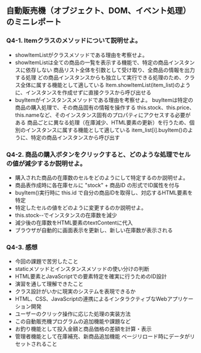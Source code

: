 ## 自動販売機（オブジェクト、DOM、イベント処理）のミニレポート
### Q4-1. Itemクラスのメソッドについて説明せよ。
* showItemListがクラスメソッドである理由を考察せよ。
* showItemListは全ての商品の一覧を表示する機能で、特定の商品インスタンスに依存しない
商品リスト全体を引数として受け取り、全商品の情報を出力する処理
どの商品インスタンスからも独立して実行できる処理のため、クラス全体に属する機能として適している
Item.showItemList(item_list)のように、インスタンスを作成せずに直接クラスから呼び出せる
* buyItemがインスタンスメソッドである理由を考察せよ。
 buyItemは特定の商品の購入処理で、その商品固有の情報を操作する
this.stock、this.price、this.nameなど、そのインスタンス固有のプロパティにアクセスする必要がある
商品ごとに異なる処理（在庫減少、HTML要素の更新）を行うため、個別のインスタンスに属する機能として適している
item_list[i].buyItem()のように、特定の商品インスタンスから呼び出す
### Q4-2. 商品の購入ボタンをクリックすると、どのような処理でセルの値が減少するか説明せよ。
* 購入された商品の在庫数のセルをどのようにして特定するのか説明せよ。
* 商品表作成時に各在庫セルに "stock" + 商品ID の形式でID属性を付与
* buyItem()実行時に this.id で自分の商品IDを取得し、対応するHTML要素を特定
* 特定したセルの値をどのように変更するのか説明せよ。
* this.stock--でインスタンスの在庫数を減少
* 減少後の在庫数をHTML要素のtextContentに代入
* ブラウザが自動的に画面表示を更新し、新しい在庫数が表示される
### Q4-3. 感想
* 今回の課題で苦労したこと
* staticメソッドとインスタンスメソッドの使い分けの判断
* HTML要素とJavaScriptでの要素特定を確実に行うためのID設計
* 演習を通して理解できたこと
* クラス設計がいかに現実のシステムを表現できるか
* HTML、CSS、JavaScriptの連携によるインタラクティブなWebアプリケーション開発
* ユーザーのクリック操作に応じた処理の実装方法
* この自動販売機プログラムの追加機能や課題など
* お釣り機能として投入金額と商品価格の差額を計算・表示
* 管理者機能として在庫補充、新商品追加機能
ページリロード時にデータがリセットされること
